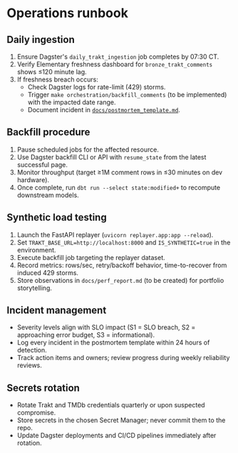 # Operations runbook

## Daily ingestion

1. Ensure Dagster's `daily_trakt_ingestion` job completes by 07:30 CT.
2. Verify Elementary freshness dashboard for `bronze_trakt_comments` shows ≤120 minute lag.
3. If freshness breach occurs:
   * Check Dagster logs for rate-limit (429) storms.
   * Trigger `make orchestration/backfill_comments` (to be implemented) with the impacted date range.
   * Document incident in [`docs/postmortem_template.md`](postmortem_template.md).

## Backfill procedure

1. Pause scheduled jobs for the affected resource.
2. Use Dagster backfill CLI or API with `resume_state` from the latest successful page.
3. Monitor throughput (target ≥1M comment rows in ≤30 minutes on dev hardware).
4. Once complete, run `dbt run --select state:modified+` to recompute downstream models.

## Synthetic load testing

1. Launch the FastAPI replayer (`uvicorn replayer.app:app --reload`).
2. Set `TRAKT_BASE_URL=http://localhost:8000` and `IS_SYNTHETIC=true` in the environment.
3. Execute backfill job targeting the replayer dataset.
4. Record metrics: rows/sec, retry/backoff behavior, time-to-recover from induced 429 storms.
5. Store observations in `docs/perf_report.md` (to be created) for portfolio storytelling.

## Incident management

* Severity levels align with SLO impact (S1 = SLO breach, S2 = approaching error budget, S3 = informational).
* Log every incident in the postmortem template within 24 hours of detection.
* Track action items and owners; review progress during weekly reliability reviews.

## Secrets rotation

* Rotate Trakt and TMDb credentials quarterly or upon suspected compromise.
* Store secrets in the chosen Secret Manager; never commit them to the repo.
* Update Dagster deployments and CI/CD pipelines immediately after rotation.
